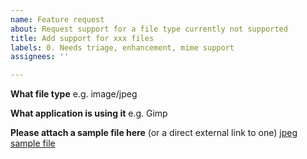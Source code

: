```yaml
---
name: Feature request
about: Request support for a file type currently not supported
title: Add support for xxx files
labels: 0. Needs triage, enhancement, mime support
assignees: ''

---
```


**What file type**
e.g. image/jpeg

**What application is using it**
e.g. Gimp

**Please attach a sample file here** (or a direct external link to one)
[jpeg sample file](https://upload.wikimedia.org/wikipedia/commons/0/0e/Felis_silvestris_silvestris.jpg)
